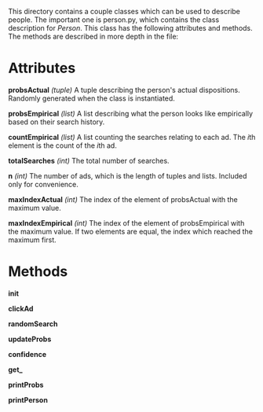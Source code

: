 This directory contains a couple classes which can be used to 
describe people. The important one is person.py, which contains
the class description for *Person*. This class has the following 
attributes and methods. The methods are described in more depth 
in the file:

# Attributes

**probsActual** *(tuple)*
A tuple describing the person's actual dispositions. Randomly
generated when the class is instantiated.

**probsEmpirical** *(list)*
A list describing what the person looks like empirically based
on their search history.

**countEmpirical** *(list)*
A list counting the searches relating to each ad. The *i*th 
element is the count of the *i*th ad.

**totalSearches** *(int)*
The total number of searches.

**n** *(int)*
The number of ads, which is the length of tuples and lists. 
Included only for convenience.

**maxIndexActual** *(int)*
The index of the element of probsActual with the maximum value.

**maxIndexEmpirical** *(int)*
The index of the element of probsEmpirical with the maximum
value. If two elements are equal, the index which reached the
maximum first.

# Methods

**__init__**

**clickAd**

**randomSearch**

**updateProbs**

**confidence**

**get_**

**printProbs**

**printPerson**
